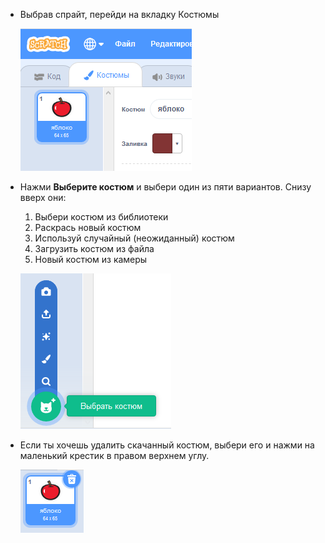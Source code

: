 - Выбрав спрайт, перейди на вкладку Костюмы
    
    ![вкладка костюмы](images/costumes_tab.png)

- Нажми  **Выберите костюм** и выбери один из пяти вариантов. Снизу вверх они:
    
    1. Выбери костюм из библиотеки
    2. Раскрась новый костюм
    3. Используй случайный (неожиданный) костюм
    4. Загрузить костюм из файла
    5. Новый костюм из камеры
    
    ![выбери место](images/choose_location.png)

- Если ты хочешь удалить скачанный костюм, выбери его и нажми на маленький крестик в правом верхнем углу.
    
    ![удалить костюм](images/delete_costume.png)